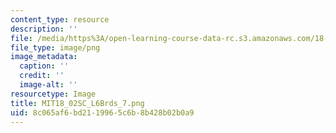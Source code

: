 ```yaml
---
content_type: resource
description: ''
file: /media/https%3A/open-learning-course-data-rc.s3.amazonaws.com/18-02sc-multivariable-calculus-fall-2010/8c065af6bd2119965c6b8b428b02b0a9_MIT18_02SC_L6Brds_7.png
file_type: image/png
image_metadata:
  caption: ''
  credit: ''
  image-alt: ''
resourcetype: Image
title: MIT18_02SC_L6Brds_7.png
uid: 8c065af6-bd21-1996-5c6b-8b428b02b0a9
---
```

